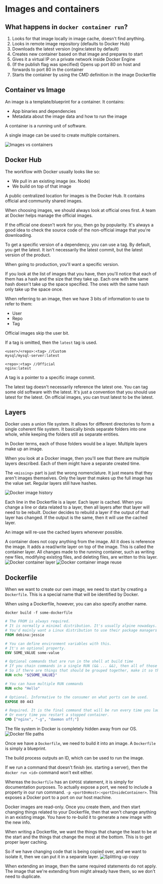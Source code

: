 # Images and containers


## What happens in `docker container run`?
1. Looks for that image locally in image cache, doesn't find anything.
2. Looks in remote image repository (defaults to Docker Hub)
3. Downloads the latest version (nginx:latest by default)
4. Creates new container based on that image and prepares to start
5. Gives it a virtual IP on a private network inside Docker Engine
6. (If the publish flag was specified) Opens up port 80 on host and forwards to port 80 in the container
7. Starts the container by using the CMD definition in the image Dockerfile


## Container vs Image
An image is a template/blueprint for a container.
It contains:
* App binaries and dependencies
* Metadata about the image data and how to run the image

A container is a running unit of software.

A single image can be used to create multiple containers.

![Images vs containers](./images/imagesVsContainers.png)

## Docker Hub

The workflow with Docker usually looks like so:
* We pull in an existing image (ex. Node)
* We build on top of that image

A public centralized location for images is the Docker Hub.
It contains official and community shared images.

When choosing images, we should always look at official ones first.
A team at Docker helps manage the official images.

If the official one doesn't work for you, then go by popularity.
It's always a good idea to check the source code of the non-official image that you're downloading.

To get a specific version of a dependency, you can use a tag.
By default, you get the latest.
It isn't necessarily the latest commit, but the latest version of the product.

When going to production, you'll want a specific version.

If you look at the list of images that you have, then you'll notice that each of them has a hash and the size that they take up.
Each one with the same hash doesn't take up the space specified.
The ones with the same hash only take up the space once.

When referring to an image, then we have 3 bits of information to use to refer to them:
* User
* Repo
* Tag

Official images skip the user bit.

If a tag is omitted, then the `latest` tag is used.

```
<user>/<repo>:<tag> //Custom
mysql/mysql-server:latest

<repo>:<tag> //Official
nginx:latest
```

A tag is a pointer to a specific image commit.

The latest tag doesn't necessarily reference the latest one.
You can tag some old software with the latest.
It's just a convention that you should use latest for the latest.
On official images, you can trust latest to be the latest.

## Layers

Docker uses a union file system. 
It allows for different directories to form a single coherent file system.
It basically binds separate folders into one whole, while keeping the folders still as separate entities.

In Docker terms, each of those folders would be a layer.
Multiple layers make up an image.

When you look at a Docker image, then you'll see that there are multiple layers described.
Each of them might have a separate created time.

The `<missing>` part is just the wrong nomenclature. 
It just means that they aren't images themselves.
Only the layer that makes up the full image has the value set.
Regular layers still have hashes.

![Docker image history](./images/docker-history.png)

Each line in the Dockerfile is a layer.
Each layer is cached.
When you change a line or data related to a layer, then all layers after that layer will need to be rebuilt.
Docker decides to rebuild a layer if the output of that layer has changed.
If the output is the same, then it will use the cached layer.

An image will re-use the cached layers whenever possible.

A container does not copy anything from the image.
All it does is reference the image.
It adds a read/write layer on top of the image.
This is called the container layer.
All changes made to the running container, such as writing new files, modifying existing files, and deleting files, are written to this layer.
![Docker container layer](images/container-layer.png)
![Docker container image reuse](images/container-reuse.png)

## Dockerfile

When we want to create our own image, we need to start by creating a `Dockerfile`.
This is a special name that will be identified by Docker.

When using a Dockerfile, however, you can also specify another name.
```
docker build -f some-dockerfile
```

```Dockerfile
# The FROM is always required.
# It is normally a minimal distribution. It's usually alpine nowadays.
# You'd mainly want a Linux distribution to use their package managers to install things.
FROM debina:jessie

# You can define environment variables with this.
# It's an optional property.
ENV SOME_VALUE some-value

# Optional commands that are run in the shell at build time
# If you chain commands in a single RUN (&& ... &&), then all of those will be put into a single layer.
# So if there are things that should be grouped together, make it so that layer caching would work properly.
RUN echo "${SOME_VALUE}"

# You can have multiple RUN commands
RUN echo "Hello"

# Optional. Informative to the consumer on what ports can be used.
EXPOSE 80 443

# Required. It is the final command that will be run every time you launch a new container from the image.
# Or every time you restart a stopped container.
CMD ["nginx", "-g", "daemon off;"]
```

The file system in Docker is completely hidden away from our OS.
![Docker file paths](./images/docker-file-paths.png)

Once we have a `Dockerfile`, we need to build it into an image.
A `Dockerfile` is simply a blueprint.

The build process outputs an ID, which can be used to run the image.

If we run a command that doesn't finish (ex. starting a server), then the `docker run <id>` command won't exit either.

Whereas the `Dockerfile` has an `EXPOSE` statement, it is simply for documentation purposes.
To actually expose a port, we need to include a property in our run command.
`-p <portOnHost>:<portInsideContainer>`. This exposes a Docker port to a port on our host machine.

Docker images are read-only.
Once you create them, and then start changing things related to your Dockerfile, then that won't change anything in an existing image.
You have to re-build it to generate a new image with the new info.

When writing a Dockerfile, we want the things that change the least to be at the start and the things that change the most at the bottom.
This is to get proper layer caching.

So if we have changing code that is being copied over, and we want to isolate it, then we can put it in a separate layer.
![Splitting up copy](./images/first-docker-optimization.png)

When extending an image, then the same required statements do not apply.
The image that we're extending from might already have them, so we don't need to duplicate.